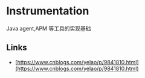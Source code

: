 # Instrumentation

Java agent,APM 等工具的实现基础

## Links

- [https://www.cnblogs.com/yelao/p/9841810.html](https://www.cnblogs.com/yelao/p/9841810.html)
